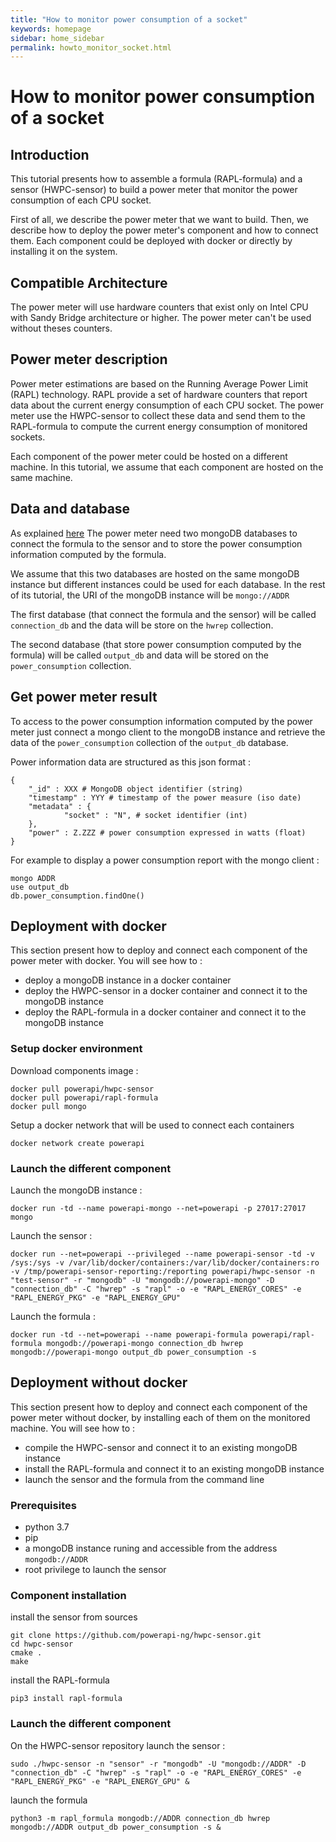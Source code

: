 ```yaml
---
title: "How to monitor power consumption of a socket"
keywords: homepage
sidebar: home_sidebar 
permalink: howto_monitor_socket.html
---
```


# How to monitor power consumption of a socket

## Introduction

This tutorial presents how to assemble a formula (RAPL-formula) and a sensor
(HWPC-sensor) to build a power meter that monitor the power consumption of each
CPU socket.

First of all, we describe the power meter that we want to build. Then, we
describe how to deploy the power meter's component and how to connect
them. Each component could be deployed with docker or directly by installing it
on the system.


## Compatible Architecture

The power meter will use hardware counters that exist only on Intel CPU with
Sandy Bridge architecture or higher. The power meter can't be used without
theses counters.

## Power meter description

Power meter estimations are based on the Running Average Power Limit (RAPL)
technology. RAPL provide a set of hardware counters that report data about the
current energy consumption of each CPU socket. The power meter use the
HWPC-sensor to collect these data and send them to the RAPL-formula to compute
the current energy consumption of monitored sockets.

Each component of the power meter could be hosted on a different machine. In
this tutorial, we assume that each component are hosted on the same machine.

## Data and database

As explained [here](powerapi_howitworks.html#power-meter-architecture) The power
meter need two mongoDB databases to connect the formula to the sensor and to
store the power consumption information computed by the formula.

We assume that this two databases are hosted on the same mongoDB instance but
different instances could be used for each database. In the rest of its
tutorial, the URI of the mongoDB instance will be `mongo://ADDR`

The first database (that connect the formula and the sensor) will be called
`connection_db` and the data will be store on the `hwrep` collection.
  
The second database (that store power consumption computed by the formula) will
be called `output_db` and data will be stored on the `power_consumption`
collection.

## Get power meter result

To access to the power consumption information computed by the power meter just
connect a mongo client to the mongoDB instance and retrieve the data of the
`power_consumption` collection of the `output_db` database.

Power information data are structured as this json format : 


	{
        "_id" : XXX # MongoDB object identifier (string)
        "timestamp" : YYY # timestamp of the power measure (iso date)
        "metadata" : {
                "socket" : "N", # socket identifier (int)
        },
        "power" : Z.ZZZ # power consumption expressed in watts (float)
	}
	
For example to display a power consumption report with the mongo client :

	mongo ADDR
	use output_db
	db.power_consumption.findOne()


## Deployment with docker

This section present how to deploy and connect each component of the power
meter with docker. You will see how to : 

- deploy a mongoDB instance in a docker container
- deploy the HWPC-sensor in a docker container and connect it to the mongoDB instance
- deploy the RAPL-formula in a docker container and connect it to the mongoDB instance

### Setup docker environment

Download components image : 

	docker pull powerapi/hwpc-sensor
	docker pull powerapi/rapl-formula
	docker pull mongo

Setup a docker network that will be used to connect each containers

	docker network create powerapi
	
### Launch the different component

Launch the mongoDB instance : 

	docker run -td --name powerapi-mongo --net=powerapi -p 27017:27017 mongo
	
Launch the sensor :

	docker run --net=powerapi --privileged --name powerapi-sensor -td -v /sys:/sys -v /var/lib/docker/containers:/var/lib/docker/containers:ro -v /tmp/powerapi-sensor-reporting:/reporting powerapi/hwpc-sensor -n "test-sensor" -r "mongodb" -U "mongodb://powerapi-mongo" -D "connection_db" -C "hwrep" -s "rapl" -o -e "RAPL_ENERGY_CORES" -e "RAPL_ENERGY_PKG" -e "RAPL_ENERGY_GPU"
	
Launch the formula : 

	docker run -td --net=powerapi --name powerapi-formula powerapi/rapl-formula mongodb://powerapi-mongo connection_db hwrep mongodb://powerapi-mongo output_db power_consumption -s
	
## Deployment without docker

This section present how to deploy and connect each component of the power
meter without docker, by installing each of them on the monitored machine. You
will see how to :

- compile the HWPC-sensor and connect it to an existing mongoDB instance
- install the RAPL-formula and connect it to an existing mongoDB instance
- launch the sensor and the formula from the command line

### Prerequisites

- python 3.7
- pip
- a mongoDB instance runing and accessible from the address `mongodb://ADDR`
- root privilege to launch the sensor

### Component installation

install the sensor from sources

	git clone https://github.com/powerapi-ng/hwpc-sensor.git
	cd hwpc-sensor
	cmake .
	make
	
install the RAPL-formula
	
	pip3 install rapl-formula
	
### Launch the different component

On the HWPC-sensor repository launch the sensor : 

	sudo ./hwpc-sensor -n "sensor" -r "mongodb" -U "mongodb://ADDR" -D "connection_db" -C "hwrep" -s "rapl" -o -e "RAPL_ENERGY_CORES" -e "RAPL_ENERGY_PKG" -e "RAPL_ENERGY_GPU" &
	
launch the formula

	python3 -m rapl_formula mongodb://ADDR connection_db hwrep mongodb://ADDR output_db power_consumption -s &

